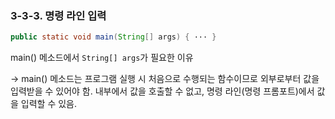 ### 3-3-3. 명령 라인 입력

```java
public static void main(String[] args) { ··· }
```

main() 메소드에서 `String[] args`가 필요한 이유

→ main() 메소드는 프로그램 실행 시 처음으로 수행되는 함수이므로 외부로부터 값을 입력받을 수 있어야 함. 내부에서 값을 호출할 수 없고, 명령 라인(명령 프롬포트)에서 값을 입력할 수 있음.